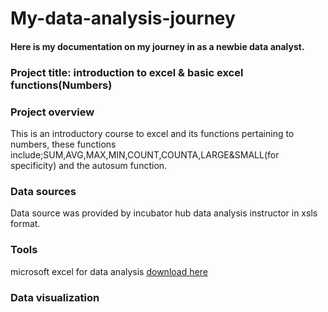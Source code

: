 # My-data-analysis-journey

#### Here is my documentation on my journey in as a newbie data analyst.

### Project title: introduction to excel & basic excel functions(Numbers)

### Project overview
This is an introductory course to excel and its functions pertaining to numbers,
these functions include;SUM,AVG,MAX,MIN,COUNT,COUNTA,LARGE&SMALL(for specificity) and the autosum function.

### Data sources

Data source was provided by incubator hub data analysis instructor in xsls format.

### Tools 
microsoft excel for data analysis [download here](https://www.microsoft.com)


### Data visualization


